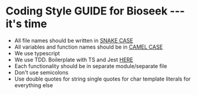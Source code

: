 # Coding Style GUIDE for Bioseek --- it's time

* All file names should be written in [SNAKE CASE](https://en.wikipedia.org/wiki/Snake_case)
* All variables and function names should be in [CAMEL CASE](https://en.wikipedia.org/wiki/Camel_case)
* We use typescript
* We use TDD. Boilerplate with TS and Jest [HERE](https://github.com/svrakata/node-typescript-boilerplate)
* Each functionality should be in separate module/separate file
* Don't use semicolons
* Use double quotes for string single quotes for char template literals for everything else
